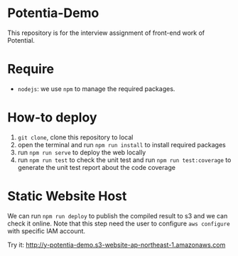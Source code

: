 # Potentia-Demo

This repository is for the interview assignment of front-end work of Potential.

# Require

- `nodejs`: we use `npm` to manage the required packages.

# How-to deploy

1. `git clone`, clone this repository to local
2. open the terminal and run `npm run install` to install required packages
3. run `npm run serve` to deploy the web locally
4. run `npm run test` to check the unit test and run `npm run test:coverage` to generate the unit test report about the code coverage

# Static Website Host

We can run `npm run deploy` to publish the compiled result to s3 and we can check it online. Note that this step need the user to configure `aws configure` with specific IAM account.

Try it: http://y-potentia-demo.s3-website-ap-northeast-1.amazonaws.com